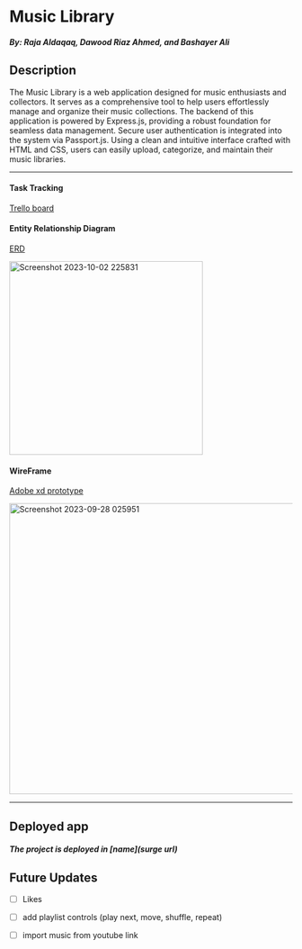 # Music Library
#### ***By: Raja Aldaqaq, Dawood Riaz Ahmed, and Bashayer Ali***


## Description
The Music Library is a web application designed for music enthusiasts and collectors. It serves as a comprehensive tool to help users effortlessly manage and organize their music collections. The backend of this application is powered by Express.js, providing a robust foundation for seamless data management. Secure user authentication is integrated into the system via Passport.js. Using a clean and intuitive interface crafted with HTML and CSS, users can easily upload, categorize, and maintain their music libraries. 

***
#### Task Tracking
[Trello board](https://trello.com/b/F2upWrZ8/ga-studio)

#### Entity Relationship Diagram
[ERD](https://lucid.app/lucidchart/53a0209d-2515-4ae9-b2e0-55e4cbf8dc99/edit?invitationId=inv_ac901b29-4cdb-4b5a-b47e-ae37a9ed6181) 

<img width="344" alt="Screenshot 2023-10-02 225831" src="https://media.git.generalassemb.ly/user/50395/files/d307f6e6-bdfd-4b21-bb45-3add3d1ac765">


#### WireFrame
[Adobe xd prototype](https://xd.adobe.com/view/5e512f6f-ec40-4177-b349-e3ddd35083e6-0b02/)

<img width="517" alt="Screenshot 2023-09-28 025951" src="https://media.git.generalassemb.ly/user/50395/files/a69be38c-cec2-4756-abe5-012ccb04b9e0">


***


## Deployed app

##### The project is deployed in [name](surge url)



## Future Updates

- [ ] Likes
- [ ] add playlist controls (play next, move, shuffle, repeat)
- [ ] import music from youtube link




